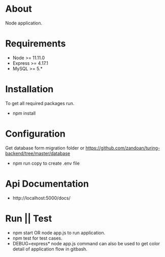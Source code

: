 # About
Node application.

# Requirements 
- Node >= 11.11.0
- Express >= 4.17.1
- MySQL >= 5.* 

# Installation
To get all required packages run.
- npm install 

# Configuration
Get database form migration folder or https://github.com/zandoan/turing-backend/tree/master/database
- npm run copy to create .env file

# Api Documentation 
- http://localhost:5000/docs/

# Run || Test
- npm start OR node app.js to run application.
- npm test for test cases.
- DEBUG=express* node app.js command can also be used to get color detail of application flow in gitbash.
